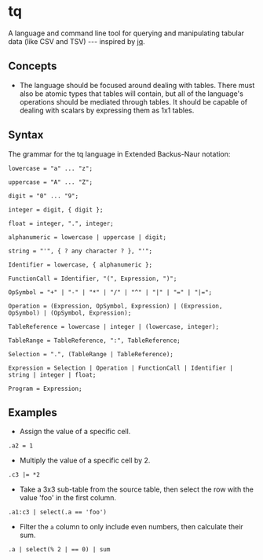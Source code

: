# tq

A language and command line tool for querying and manipulating tabular data (like CSV and TSV) --- inspired by [jq](https://jqlang.github.io/jq/).

## Concepts

- The language should be focused around dealing with tables. There must also be atomic types that tables will contain, but all of the language's operations should be mediated through tables. It should be capable of dealing with scalars by expressing them as 1x1 tables.

## Syntax

The grammar for the tq language in Extended Backus-Naur notation:

```ebnf
lowercase = "a" ... "z";

uppercase = "A" ... "Z";

digit = "0" ... "9";

integer = digit, { digit };

float = integer, ".", integer;

alphanumeric = lowercase | uppercase | digit;

string = "'", { ? any character ? }, "'";

Identifier = lowercase, { alphanumeric };

FunctionCall = Identifier, "(", Expression, ")";

OpSymbol = "+" | "-" | "*" | "/" | "^" | "|" | "=" | "|=";

Operation = (Expression, OpSymbol, Expression) | (Expression, OpSymbol) | (OpSymbol, Expression);

TableReference = lowercase | integer | (lowercase, integer);

TableRange = TableReference, ":", TableReference;

Selection = ".", (TableRange | TableReference);

Expression = Selection | Operation | FunctionCall | Identifier | string | integer | float;

Program = Expression;
```

## Examples

- Assign the value of a specific cell.

```
.a2 = 1
```

- Multiply the value of a specific cell by 2.

```
.c3 |= *2
```

- Take a 3x3 sub-table from the source table, then select the row with the value 'foo' in the first column.

```
.a1:c3 | select(.a == 'foo')
```

- Filter the `a` column to only include even numbers, then calculate their sum.

```
.a | select(% 2 | == 0) | sum
```
